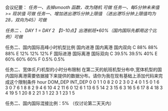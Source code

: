 会议纪要：
_任务一、去掉smooth 函数，改为随机 可做_ 
_任务一、每5分钟未来值 >= 现状值 可做_
_任务一、增加进出港15分钟上限值 （进出港15分钟上限值均为28，双向为45）可做_

_任务二 、 DAY 1 = DAY 2 【0-10点】出港航班*60%（国内国际先都用这个比例）可做_

任务二、国内国际高峰小时机型比例
国内进港 国内离港 国内双向
C 88% 88% 88%
E 12% 12% 12%
F
国际进港 国际离港 国际双向
C 39.5% 39.5% 40%
E 60% 60% 60%
F 0.5% 0.5%

任务二、宽体(E,F)机型的小时分布限制
在第二天的航班机型分布中,宽体机型的国内国际离港需要依据接下来提供的数据分布。请你为我在现有基础上添加代码来完成这个限制条件
hour DOM_DEP INT_DEP
0	0	1
1	0	8
2	0	2
3	0	2
4	0	1
5	0	1
6	3	0
7	6	1
8	8	2
9	4	6
10	4	2
11	6	0
12	6	1
13	6	5
14	2	3
15	6	3
16	5	6
17	8	4
18	3	4
19	5	1
20	8	2
21	3	1
22	3	1
23	1	5

任务二、国内国际混接比例：5% （仅讨论第二天天内）